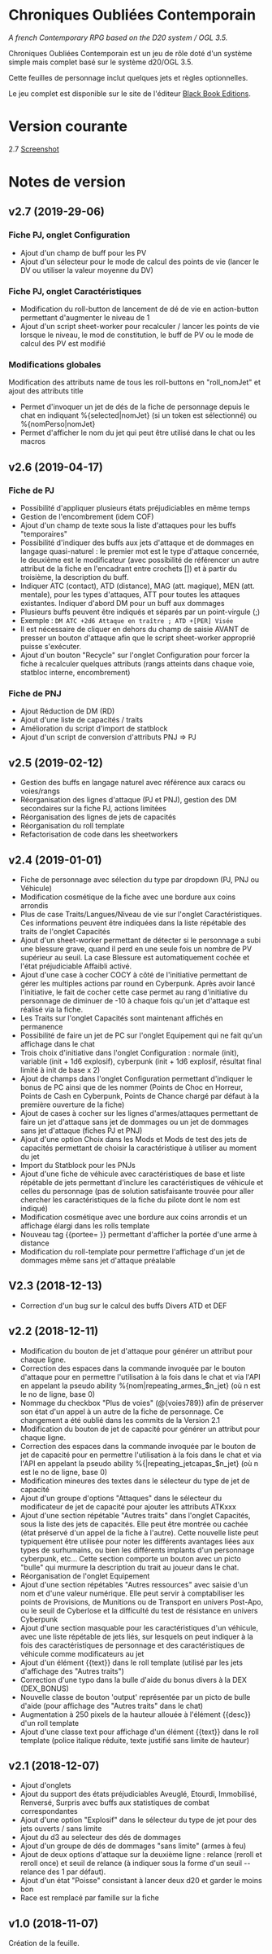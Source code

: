 # Chroniques Oubliées Contemporain

_A french Contemporary RPG based on the D20 system / OGL 3.5._

Chroniques Oubliées Contemporain est un jeu de r&ocirc;le doté d'un système simple mais complet bas&eacute; sur le syst&egrave;me d20/OGL 3.5.

Cette feuilles de personnage inclut quelques jets et r&egrave;gles optionnelles.

Le jeu complet est disponible sur le site de l'éditeur [Black Book Editions](http://www.black-book-editions.fr/produit.php?id=4349).

# Version courante
2.7 [Screenshot](coc_v2.png)

# Notes de version

## v2.7 (2019-29-06)
### Fiche PJ, onglet Configuration
* Ajout d'un champ de buff pour les PV
* Ajout d'un sélecteur pour le mode de calcul des points de vie (lancer le DV ou utiliser la valeur moyenne du DV)

### Fiche PJ, onglet Caractéristiques
* Modification du roll-button de lancement de dé de vie en action-button permettant d'augmenter le niveau de 1
* Ajout d'un script sheet-worker pour recalculer / lancer les points de vie lorsque le niveau, le mod de constitution, le buff de PV ou le mode de calcul des PV est modifié

### Modifications globales
Modification des attributs name de tous les roll-buttons en "roll_nomJet" et ajout des attributs title
* Permet d'invoquer un jet de dés de la fiche de personnage depuis le chat en indiquant %{selected|nomJet} (si un token est sélectionné) ou %{nomPerso|nomJet}
* Permet d'afficher le nom du jet qui peut être utilisé dans le chat ou les macros

## v2.6 (2019-04-17)
### Fiche de PJ

* Possibilité d'appliquer plusieurs états préjudiciables en même temps
* Gestion de l'encombrement (idem COF)
* Ajout d'un champ de texte sous la liste d'attaques pour les buffs "temporaires"
 * Possibilité d'indiquer des buffs aux jets d'attaque et de dommages en langage quasi-naturel : le premier mot est le type d'attaque concernée, le deuxième est le modificateur (avec possibilité de référencer un autre attribut de la fiche en l'encadrant entre crochets []) et à partir du troisième, la description du buff.
 * Indiquer ATC (contact), ATD (distance), MAG (att. magique), MEN (att. mentale), pour les types d'attaques, ATT pour toutes les attaques existantes. Indiquer d'abord DM pour un buff aux dommages
 * Plusieurs buffs peuvent être indiqués et séparés par un point-virgule (;)
 * Exemple : `DM ATC +2d6 Attaque en traître ; ATD +[PER] Visée`
 * Il est nécessaire de cliquer en dehors du champ de saisie AVANT de presser un bouton d'attaque afin que le script sheet-worker approprié puisse s'exécuter.
* Ajout d'un bouton "Recycle" sur l'onglet Configuration pour forcer la fiche à recalculer quelques attributs (rangs atteints dans chaque voie, statbloc interne, encombrement)

### Fiche de PNJ

* Ajout Réduction de DM (RD)
* Ajout d'une liste de capacités / traits
* Amélioration du script d'import de statblock
* Ajout d'un script de conversion d'attributs PNJ => PJ

## v2.5 (2019-02-12)
* Gestion des buffs en langage naturel avec référence aux caracs ou voies/rangs
* Réorganisation des lignes d'attaque (PJ et PNJ), gestion des DM secondaires sur la fiche PJ, actions limitées
* Réorganisation des lignes de jets de capacités
* Réorganisation du roll template
* Refactorisation de code dans les sheetworkers

## v2.4 (2019-01-01)
* Fiche de personnage avec sélection du type par dropdown (PJ, PNJ ou Véhicule)
* Modification cosmétique de la fiche avec une bordure aux coins arrondis
* Plus de case Traits/Langues/Niveau de vie sur l'onglet Caractéristiques. Ces informations peuvent être indiquées dans la liste répétable des traits de l'onglet Capacités
* Ajout d'un sheet-worker permettant de détecter si le personnage a subi une blessure grave, quand il perd en une seule fois un nombre de PV supérieur au seuil. La case Blessure est automatiquement cochée et l'état préjudiciable Affaibli activé.
* Ajout d'une case à cocher COCY à côté de l'initiative permettant de gérer les multiples actions par round en Cyberpunk. Après avoir lancé l'initiative, le fait de cocher cette case permet au rang d'initiative du personnage de diminuer de -10 à chaque fois qu'un jet d'attaque est réalisé via la fiche.
* Les Traits sur l'onglet Capacités sont maintenant affichés en permanence
* Possibilité de faire un jet de PC sur l'onglet Equipement qui ne fait qu'un affichage dans le chat
* Trois choix d'initiative dans l'onglet Configuration : normale (init), variable (init + 1d6 explosif), cyberpunk (init + 1d6 explosif, résultat final limité à init de base x 2)
* Ajout de champs dans l'onglet Configuration permettant d'indiquer le bonus de PC ainsi que de les nommer (Points de Choc en Horreur, Points de Cash en Cyberpunk, Points de Chance chargé par défaut à la première ouverture de la fiche)
* Ajout de cases à cocher sur les lignes d'armes/attaques permettant de faire un jet d'attaque sans jet de dommages ou un jet de dommages sans jet d'attaque (fiches PJ et PNJ)
* Ajout d'une option Choix dans les Mods et Mods de test des jets de capacités permettant de choisir la caractéristique à utiliser au moment du jet
* Import du Statblock pour les PNJs
* Ajout d'une fiche de véhicule avec caractéristiques de base et liste répétable de jets permettant d'inclure les caractéristiques de véhicule et celles du personnage (pas de solution satisfaisante trouvée pour aller chercher les caractéristiques de la fiche du pilote dont le nom est indiqué)
* Modification cosmétique avec une bordure aux coins arrondis et un affichage élargi dans les rolls template
* Nouveau tag {{portee= }} permettant d'afficher la portée d'une arme à distance
* Modification du roll-template pour permettre l'affichage d'un jet de dommages même sans jet d'attaque préalable


## V2.3 (2018-12-13)
* Correction d'un bug sur le calcul des buffs Divers ATD et DEF

## v2.2 (2018-12-11)
* Modification du bouton de jet d'attaque pour générer un attribut pour chaque ligne. 
* Correction des espaces dans la commande invoquée par le bouton d'attaque pour en permettre l'utilisation à la fois dans le chat et via l'API en appelant la pseudo ability %{nom|repeating_armes_$n_jet} (où n est le no de ligne, base 0)
* Nommage du checkbox "Plus de voies" (@{voies789}) afin de préserver son état d'un appel à un autre de la fiche de personnage. Ce changement a été oublié dans les commits de la Version 2.1
* Modification du bouton de jet de capacité pour générer un attribut pour chaque ligne. 
* Correction des espaces dans la commande invoquée par le bouton de jet de capacité pour en permettre l'utilisation à la fois dans le chat et via l'API en appelant la pseudo ability %{<nom du personnage>|repeating_jetcapas_$n_jet} (où n est le no de ligne, base 0) 
* Modification mineures des textes dans le sélecteur du type de jet de capacité
* Ajout d'un groupe d'options "Attaques" dans le sélecteur du modificateur de jet de capacité pour ajouter les attributs ATKxxx
* Ajout d'une section répétable "Autres traits" dans l'onglet Capacités, sous la liste des jets de capacités. Elle peut être montrée ou cachée (état préservé d'un appel de la fiche à l'autre). Cette nouvelle liste peut typiquement être utilisée pour noter les différents avantages liées aux types de surhumains, ou bien les différents implants d'un personnage cyberpunk, etc... Cette section comporte un bouton avec un picto "bulle" qui murmure la description du trait au joueur dans le chat. 
* Réorganisation de l'onglet Equipement
* Ajout d'une section répétables "Autres ressources" avec saisie d'un nom et d'une valeur numérique. Elle peut servir à comptabiliser les points de Provisions, de Munitions ou de Transport en univers Post-Apo, ou le seuil de Cyberlose et la difficulté du test de résistance en univers Cyberpunk
* Ajout d'une section masquable pour les caractéristiques d'un véhicule, avec une liste répétable de jets liés, sur lesquels on peut indiquer à la fois des caractéristiques de personnage et des caractéristiques de véhicule comme modificateurs au jet
* Ajout d'un élément {{text}} dans le roll template (utilisé par les jets d'affichage des "Autres traits")
* Correction d'une typo dans la bulle d'aide du bonus divers à la DEX (DEX_BONUS)
* Nouvelle classe de bouton 'output' représentée par un picto de bulle d'aide (pour affichage des "Autres traits" dans le chat)
* Augmentation à 250 pixels de la hauteur allouée à l'élément {{desc}} d'un roll template
* Ajout d'une classe text pour affichage d'un élément {{text}} dans le roll template (police italique réduite, texte justifié sans limite de hauteur)

## v2.1 (2018-12-07)
* Ajout d'onglets
* Ajout du support des états préjudiciables Aveuglé, Etourdi, Immobilisé, Renversé, Surpris avec buffs aux statistiques de combat correspondantes
* Ajout d'une option "Explosif" dans le sélecteur du type de jet pour des jets ouverts / sans limite
* Ajout du d3 au selecteur des dés de dommages
* Ajout d'un groupe de dés de dommages "sans limite" (armes à feu)
* Ajout de deux options d'attaque sur la deuxième ligne : relance (reroll et reroll once) et seuil de relance (à indiquer sous la forme d'un seuil -- relance des 1 par défaut).
* Ajout d'un état "Poisse" consistant à lancer deux d20 et garder le moins bon
* Race est remplacé par famille sur la fiche

## v1.0 (2018-11-07)

Création de la feuille.
